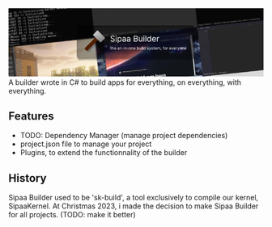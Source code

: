 <img src="assets/banner.png" alt="Sipaa Builder banner"/>
A builder wrote in C# to build apps for everything, on everything, with everything.

## Features

* TODO: Dependency Manager (manage project dependencies)
* project.json file to manage your project
* Plugins, to extend the functionnality of the builder

## History

Sipaa Builder used to be 'sk-build', a tool exclusively to compile our kernel, SipaaKernel.
At Christmas 2023, i made the decision to make Sipaa Builder for all projects. (TODO: make it better)
